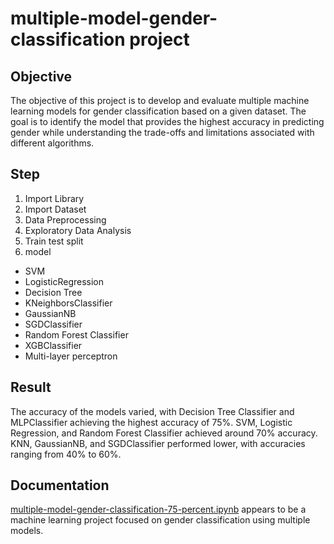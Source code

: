 # multiple-model-gender-classification project

## Objective
The objective of this project is to develop and evaluate multiple machine learning models for gender classification based on a given dataset. The goal is to identify the model that provides the highest accuracy in predicting gender while understanding the trade-offs and limitations associated with different algorithms.

## Step
1. Import Library
2. Import Dataset
3. Data Preprocessing
4. Exploratory Data Analysis
5. Train test split
6. model
- SVM
- LogisticRegression
- Decision Tree
- KNeighborsClassifier
- GaussianNB
- SGDClassifier
- Random Forest Classifier
- XGBClassifier
- Multi-layer perceptron



## Result
The accuracy of the models varied, with Decision Tree Classifier and MLPClassifier achieving the highest accuracy of 75%.
SVM, Logistic Regression, and Random Forest Classifier achieved around 70% accuracy.
KNN, GaussianNB, and SGDClassifier performed lower, with accuracies ranging from 40% to 60%.

## Documentation
[multiple-model-gender-classification-75-percent.ipynb]() appears to be a machine learning project focused on gender classification using multiple models. 